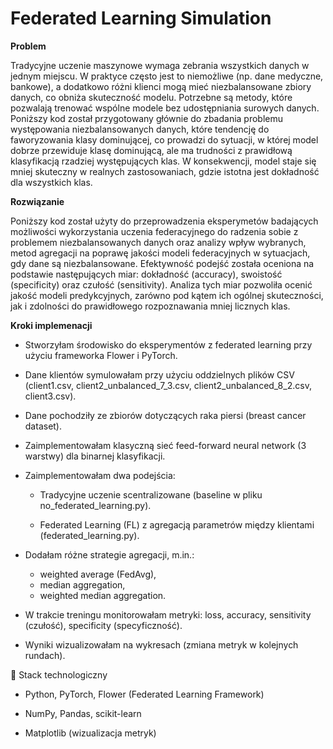 # Federated Learning Simulation
**Problem**

Tradycyjne uczenie maszynowe wymaga zebrania wszystkich danych w jednym miejscu. W praktyce często jest to niemożliwe (np. dane medyczne, bankowe), a dodatkowo różni klienci mogą mieć niezbalansowane zbiory danych, co obniża skuteczność modelu.
Potrzebne są metody, które pozwalają trenować wspólne modele bez udostępniania surowych danych. Poniższy kod został przygotowany głównie do zbadania problemu występowania niezbalansowanych danych, które tendencję do faworyzowania klasy dominującej, co prowadzi do sytuacji, w której model dobrze przewiduje klasę dominującą, ale ma trudności z prawidłową klasyfikacją rzadziej występujących klas.
W konsekwencji, model staje się mniej skuteczny w realnych zastosowaniach, gdzie istotna jest dokładność dla wszystkich klas.

**Rozwiązanie**

Poniższy kod został użyty do przeprowadzenia eksperymetów badających możliwości wykorzystania uczenia federacyjnego do radzenia sobie z problemem niezbalansowanych
danych oraz analizy wpływ wybranych, metod agregacji na poprawę jakości modeli federacyjnych w sytuacjach, gdy dane są niezbalansowane. Efektywność podejść została oceniona na podstawie następujących miar: dokładność (accuracy), swoistość (specificity) oraz czułość (sensitivity). 
Analiza tych miar pozwoliła ocenić jakość modeli predykcyjnych, zarówno pod kątem ich ogólnej skuteczności, jak i zdolności do prawidłowego rozpoznawania mniej licznych klas.

**Kroki implemenacji**

* Stworzyłam środowisko do eksperymentów z federated learning przy użyciu frameworka Flower i PyTorch.

* Dane klientów symulowałam przy użyciu oddzielnych plików CSV (client1.csv, client2_unbalanced_7_3.csv, client2_unbalanced_8_2.csv, client3.csv).

* Dane pochodziły ze zbiorów dotyczących raka piersi (breast cancer dataset).

* Zaimplementowałam klasyczną sieć feed-forward neural network (3 warstwy) dla binarnej klasyfikacji.

* Zaimplementowałam dwa podejścia:

  * Tradycyjne uczenie scentralizowane (baseline w pliku no_federated_learning.py).

  * Federated Learning (FL) z agregacją parametrów między klientami (federated_learning.py).

* Dodałam różne strategie agregacji, m.in.:
  * weighted average (FedAvg),
  * median aggregation,
  * weighted median aggregation.

* W trakcie treningu monitorowałam metryki: loss, accuracy, sensitivity (czułość), specificity (specyficzność).

* Wyniki wizualizowałam na wykresach (zmiana metryk w kolejnych rundach).


🧰 Stack technologiczny

* Python, PyTorch, Flower (Federated Learning Framework)

* NumPy, Pandas, scikit-learn

* Matplotlib (wizualizacja metryk)
